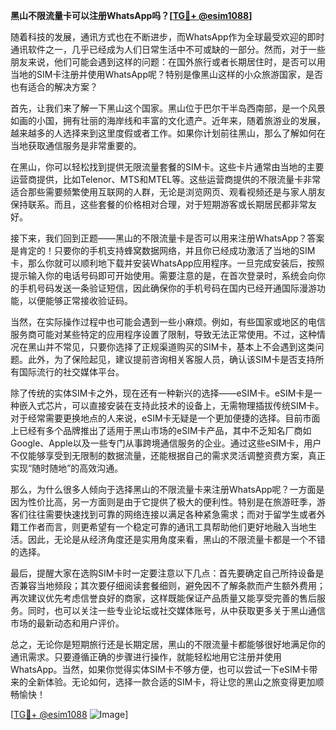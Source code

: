 **黑山不限流量卡可以注册WhatsApp吗？[[TG💪+ @esim1088](https://t.me/s/esim1088)]**

随着科技的发展，通讯方式也在不断进步，而WhatsApp作为全球最受欢迎的即时通讯软件之一，几乎已经成为人们日常生活中不可或缺的一部分。然而，对于一些朋友来说，他们可能会遇到这样的问题：在国外旅行或者长期居住时，是否可以用当地的SIM卡注册并使用WhatsApp呢？特别是像黑山这样的小众旅游国家，是否也有适合的解决方案？

首先，让我们来了解一下黑山这个国家。黑山位于巴尔干半岛西南部，是一个风景如画的小国，拥有壮丽的海岸线和丰富的文化遗产。近年来，随着旅游业的发展，越来越多的人选择来到这里度假或者工作。如果你计划前往黑山，那么了解如何在当地获取通信服务是非常重要的。

在黑山，你可以轻松找到提供无限流量套餐的SIM卡。这些卡片通常由当地的主要运营商提供，比如Telenor、MTS和MTEL等。这些运营商提供的不限流量卡非常适合那些需要频繁使用互联网的人群，无论是浏览网页、观看视频还是与家人朋友保持联系。而且，这些套餐的价格相对合理，对于短期游客或长期居民都非常友好。

接下来，我们回到正题——黑山的不限流量卡是否可以用来注册WhatsApp？答案是肯定的！只要你的手机支持蜂窝数据网络，并且你已经成功激活了当地的SIM卡，那么你就可以顺利地下载并安装WhatsApp应用程序。一旦完成安装后，按照提示输入你的电话号码即可开始使用。需要注意的是，在首次登录时，系统会向你的手机号码发送一条验证短信，因此确保你的手机号码在国内已经开通国际漫游功能，以便能够正常接收验证码。

当然，在实际操作过程中也可能会遇到一些小麻烦。例如，有些国家或地区的电信服务商可能对某些特定的应用程序设置了限制，导致无法正常使用。不过，这种情况在黑山并不常见，只要你选择了正规渠道购买的SIM卡，基本上不会遇到这类问题。此外，为了保险起见，建议提前咨询相关客服人员，确认该SIM卡是否支持所有国际流行的社交媒体平台。

除了传统的实体SIM卡之外，现在还有一种新兴的选择——eSIM卡。eSIM卡是一种嵌入式芯片，可以直接安装在支持此技术的设备上，无需物理插拔传统SIM卡。对于经常需要更换地点的人来说，eSIM卡无疑是一个更加便捷的选择。目前市面上已经有多个品牌推出了适用于黑山市场的eSIM卡产品，其中不乏知名厂商如Google、Apple以及一些专门从事跨境通信服务的企业。通过这些eSIM卡，用户不仅能够享受到无限制的数据流量，还能根据自己的需求灵活调整资费方案，真正实现“随时随地”的高效沟通。

那么，为什么很多人倾向于选择黑山的不限流量卡来注册WhatsApp呢？一方面是因为性价比高，另一方面则是由于它提供了极大的便利性。特别是在旅游旺季，游客们往往需要快速找到可靠的网络连接以满足各种紧急需求；而对于留学生或者外籍工作者而言，则更希望有一个稳定可靠的通讯工具帮助他们更好地融入当地生活。因此，无论是从经济角度还是实用角度来看，黑山的不限流量卡都是一个不错的选择。

最后，提醒大家在选购SIM卡时一定要注意以下几点：首先要确定自己所持设备是否兼容当地频段；其次要仔细阅读套餐细则，避免因不了解条款而产生额外费用；再次建议优先考虑信誉良好的商家，这样既能保证产品质量又能享受完善的售后服务。同时，也可以关注一些专业论坛或社交媒体账号，从中获取更多关于黑山通信市场的最新动态和用户评价。

总之，无论你是短期旅行还是长期定居，黑山的不限流量卡都能够很好地满足你的通讯需求。只要遵循正确的步骤进行操作，就能轻松地用它注册并使用WhatsApp。当然，如果你觉得实体SIM卡不够方便，也可以尝试一下eSIM卡带来的全新体验。无论如何，选择一款合适的SIM卡，将让您的黑山之旅变得更加顺畅愉快！

[[TG💪+ @esim1088](https://t.me/s/esim1088) ![Image](https://i.postimg.cc/4NQfJmqS/Snipaste-2025-05-13-00-14-12.png)]